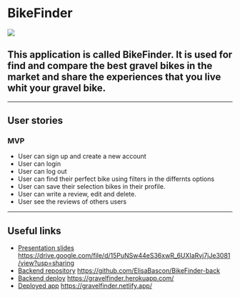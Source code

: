 # BikeFinder
<img src="public/images/background-1.png">




## This application is called BikeFinder. It is used for find and compare the best gravel bikes in the market and share the experiences that you live whit your gravel bike.

---
## User stories 

### MVP

- User can sign up and create a new account
- User can login
- User can log out
- User can find their perfect bike using filters in the differnts options
- User can save their selection bikes in their profile.
- User can write a review, edit and delete.
- User see the reviews of others users

---

## Useful links

- [Presentation slides]() https://drive.google.com/file/d/15PuNSw44eS36xwR_6UXIaRvj7jJe3081/view?usp=sharing
- [Backend repository]() https://github.com/ElisaBascon/BikeFinder-back
- [Backend deploy]() https://gravelfinder.herokuapp.com/
- [Deployed app]() https://gravelfinder.netlify.app/



